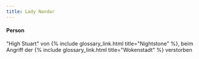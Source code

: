 ```yaml
---
title: Lady Nandar
---
```


#### Person

"High Stuart" von {% include glossary_link.html title="Nightstone" %}, beim
Angriff der {% include glossary_link.html title="Wokenstadt" %} verstorben
